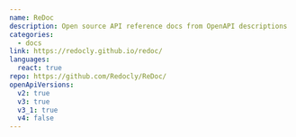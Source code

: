 ```yaml
---
name: ReDoc
description: Open source API reference docs from OpenAPI descriptions
categories:
  - docs
link: https://redocly.github.io/redoc/
languages:
  react: true
repo: https://github.com/Redocly/ReDoc/
openApiVersions:
  v2: true
  v3: true
  v3_1: true
  v4: false
---
```

